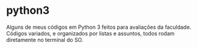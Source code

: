 # python3
Alguns de meus códigos em Python 3 feitos para avaliações da faculdade.
Códigos variados, e organizados por listas e assuntos, todos rodam diretamente no terminal do SO.
